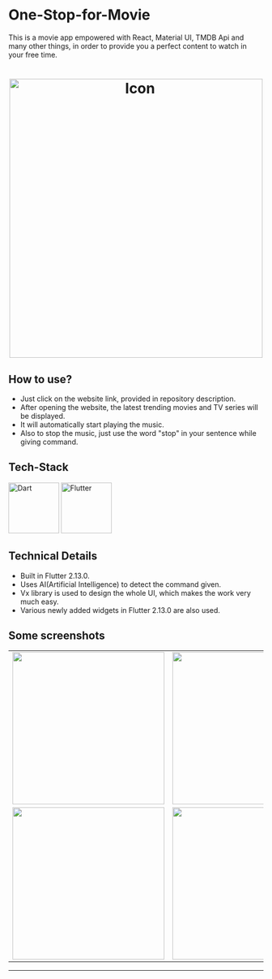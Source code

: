 # One-Stop-for-Movie



This is a movie app empowered with React, Material UI, TMDB Api and many other things, in order to provide you a perfect content to watch in your free time.




<h1 align="center">
<img src="https://user-images.githubusercontent.com/90517690/178426045-85e9b37e-e03e-423f-8d61-d7ef07ce0eef.gif" alt="Icon" width="500" height="550">
</h1>

## How to use?
- Just click on the website link, provided in repository description.
- After opening the website, the latest trending movies and TV series will be displayed.
- It will automatically start playing the music.
- Also to stop the music, just use the word "stop" in your sentence while giving command.


## Tech-Stack


<a href="https://dart.dev/" title="Dart"><img src="https://github.com/get-icon/geticon/blob/master/icons/dart.svg" alt="Dart" width="100" height="100"></a>
<a href="https://flutter.dev/?gclid=Cj0KCQiAweaNBhDEARIsAJ5hwbfSKaydGl1kSYZmf58oKXi-Js2nXW3QreLKB5hA1mgRD0Kk6dxah2gaAh9JEALw_wcB&gclsrc=aw.ds" title="Flutter"><img src="https://github.com/get-icon/geticon/blob/master/icons/flutter.svg" alt="Flutter" width="100" height="100"></a>




## Technical Details
- Built in Flutter 2.13.0.
- Uses AI(Artificial Intelligence) to detect the command given.
- Vx library is used to design the whole UI, which makes the work very much easy.
- Various newly added widgets in Flutter 2.13.0 are also used.

## Some screenshots

|                                      |                                      |
| ------------------------------------ | ------------------------------------ |
| <img src="ss/1.jpg"  width="300"/> | <img src="ss/2.jpg"  width="300"/> |
| <img src="ss/3.jpg" width="300"/>  | <img src="ss/4.jpg" width="300"/>  |


---
